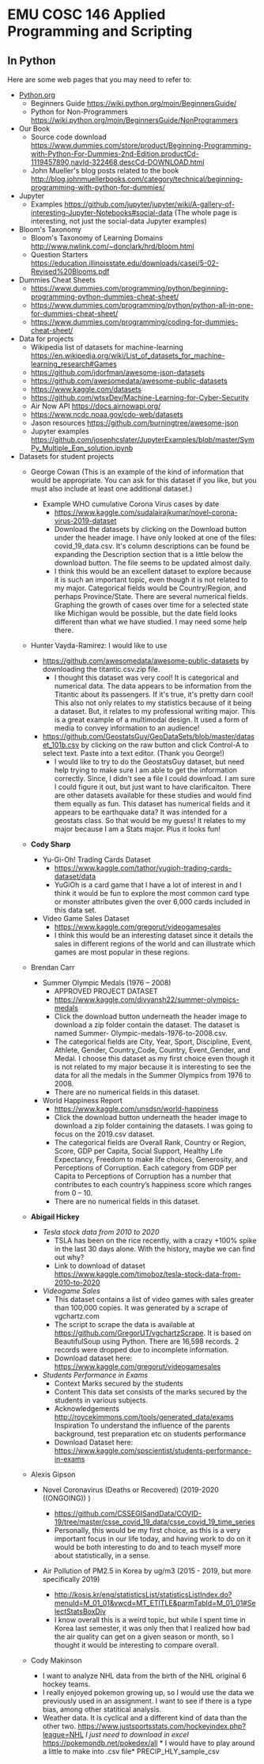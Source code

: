 # EMU COSC 146 Applied Programming and Scripting
## In Python

Here are some web pages that you may need to refer to:

- [Python.org](https://www.python.org/)
  - Beginners Guide <https://wiki.python.org/moin/BeginnersGuide/>
  - Python for Non-Programmers <https://wiki.python.org/moin/BeginnersGuide/NonProgrammers>
- Our Book
  - Source code download 
    <https://www.dummies.com/store/product/Beginning-Programming-with-Python-For-Dummies-2nd-Edition.productCd-1119457890,navId-322468,descCd-DOWNLOAD.html>
  - John Mueller's blog posts related to the book
    <http://blog.johnmuellerbooks.com/category/technical/beginning-programming-with-python-for-dummies/>
- Jupyter
  - Examples <https://github.com/jupyter/jupyter/wiki/A-gallery-of-interesting-Jupyter-Notebooks#social-data>
    (The whole page is interesting, not just the social-data Jupyter examples)
- Bloom's Taxonomy
  - Bloom's Taxonomy of Learning Domains <http://www.nwlink.com/~donclark/hrd/bloom.html>
  - Question Starters <https://education.illinoisstate.edu/downloads/casei/5-02-Revised%20Blooms.pdf>
- Dummies Cheat Sheets
  - <https://www.dummies.com/programming/python/beginning-programming-python-dummies-cheat-sheet/>
  - <https://www.dummies.com/programming/python/python-all-in-one-for-dummies-cheat-sheet/>
  - <https://www.dummies.com/programming/coding-for-dummies-cheat-sheet/>
- Data for projects
  - Wikipedia list of datasets for machine-learning 
      <https://en.wikipedia.org/wiki/List_of_datasets_for_machine-learning_research#Games>
  - <https://github.com/jdorfman/awesome-json-datasets>
  - <https://github.com/awesomedata/awesome-public-datasets>
  - <https://www.kaggle.com/datasets>
  - <https://github.com/wtsxDev/Machine-Learning-for-Cyber-Security>
  - Air Now API <https://docs.airnowapi.org/>
  - <https://www.ncdc.noaa.gov/cdo-web/datasets>
  - Jason resources <https://github.com/burningtree/awesome-json>
  - Jupyter examples <https://github.com/josephcslater/JupyterExamples/blob/master/SymPy_Multiple_Eqn_solution.ipynb>
- Datasets for student projects
  - George Cowan (This is an example of the kind of information that would be appropriate. You can ask for this dataset 
    if you like, but you must also include at least one additional dataset.)
    - Example WHO cumulative Corona Virus cases by date 
      - <https://www.kaggle.com/sudalairajkumar/novel-corona-virus-2019-dataset>
      - Download the datasets by clicking on the Download button under the header image. I have only looked at one of the files: 
        covid_19_data.csv. It's column descriptions can be found be expanding the Description section that is a little below 
        the download button. The file seems to be updated almost daily.
      - I think this would be an excellent dataset to explore because it is such an important topic, even though 
        it is not related to my major. Categorical fields would be Country/Region, and perhaps Province/State. 
        There are several numerical fields. Graphing the growth of cases over time for a selected state like 
        Michigan would be possible, but the date field looks different than what we have studied. I may need some help there.
   
  - Hunter Vayda-Ramirez: I would like to use 
    - <https://github.com/awesomedata/awesome-public-datasets> by downloading the titantic.csv.zip file.
      - I thought this dataset was very cool! It is categorical and numerical data. The data appears to be information from the Titantic about its passengers. If it's true, it's pretty darn cool! This also not only relates to my statistics because of it being a dataset. But, it relates to my professional writing major. This is a great example of a multimodal design. It used a form of media to convey information to an audience! 
    - <https://github.com/GeostatsGuy/GeoDataSets/blob/master/dataset_101b.csv> by clicking on the raw button and click Control-A to select text. Paste into a text editor. (Thank you George!)   
      - I would like to try to do the GeostatsGuy dataset, but need help trying to make sure I am able to get the information correctly. Since, I didn't see a file I could download. I am sure I could figure it out, but just want to have clarificaiton. There are other datasets available for these studies and would find them equally as fun. This dataset has numerical fields and it appears to be earthquake data? It was intended for a geostats class. So that would be my guess! It relates to my major because I am a Stats major. Plus it looks fun! 

   - **Cody Sharp**
     - Yu-Gi-Oh! Trading Cards Dataset
        - https://www.kaggle.com/tathor/yugioh-trading-cards-dataset/data
        - YuGiOh is a card game that I have a lot of interest in and I think it would be fun to explore the most common card type or               monster attributes given the over 6,000 cards included in this data set.
     - Video Game Sales Dataset
        - https://www.kaggle.com/gregorut/videogamesales
        - I think this would be an interesting dataset since it details the sales in different regions of the world and can illustrate
          which games are most popular in these regions.
  - Brendan Carr
    - Summer Olympic Medals (1976 – 2008)
      - APPROVED PROJECT DATASET
      - <https://www.kaggle.com/divyansh22/summer-olympics-medals>
      - Click the download button underneath the header image to download a zip folder contain the dataset. The dataset is named Summer-         Olympic-medals-1976-to-2008.csv. 
      - The categorical fields are City, Year, Sport, Discipline, Event, Athlete, Gender, Country_Code, Country, Event_Gender, and               Medal. I choose this dataset as my first choice even though it is not related to my major because it is interesting to see the           data for all the medals in the Summer Olympics from 1976 to 2008.
      - There are no numerical fields in this dataset.
    - World Happiness Report 
      - <https://www.kaggle.com/unsdsn/world-happiness>
      - Click the download button underneath the header image to download a zip folder containing the datasets. I was going to focus on         the 2019.csv dataset. 
      - The categorical fields are Overall Rank, Country or Region, Score, GDP per Capita, Social Support, Healthy Life Expectancy,             Freedom to make life choices, Generosity, and Perceptions of Corruption. Each category from GDP per Capita to Perceptions of             Corruption has a number that contributes to each country’s happiness score which ranges from 0 – 10.
      - There are no numerical fields in this dataset.
      
   - **Abigail Hickey**
     - *Tesla stock data from 2010 to 2020*
       - TSLA has been on the rice recently, with a crazy +100% spike in the last 30 days alone. With the history, maybe we can find out why?
       - Link to download of dataset https://www.kaggle.com/timoboz/tesla-stock-data-from-2010-to-2020
     - *Videogame Sales*
       - This dataset contains a list of video games with sales greater than 100,000 copies. It was generated by a scrape of vgchartz.com
       - The script to scrape the data is available at https://github.com/GregorUT/vgchartzScrape. It is based on BeautifulSoup using Python. There are 16,598 records. 2 records were dropped due to incomplete information.
       - Download dataset here: https://www.kaggle.com/gregorut/videogamesales
     - *Students Performance in Exams*
       - Context Marks secured by the students
       - Content This data set consists of the marks secured by the students in various subjects.
       - Acknowledgements http://roycekimmons.com/tools/generated_data/exams Inspiration To understand the influence of the parents background, test preparation etc on students performance
       - Download Dataset here: https://www.kaggle.com/spscientist/students-performance-in-exams
      
  - Alexis Gipson 
     - Novel Coronavirus (Deaths or Recovered) (2019-2020 ((ONGOING)) )
       - <https://github.com/CSSEGISandData/COVID-19/tree/master/csse_covid_19_data/csse_covid_19_time_series>
       - Personally, this would be my first choice, as this is a very important focus in our life today, and having work to do on it              would be both interesting to do and to teach myself more about statistically, in a sense. 
      
     - Air Pollution of PM2.5 in Korea by ug/m3 (2015 - 2019, but more specifically 2019)
       - <http://kosis.kr/eng/statisticsList/statisticsListIndex.do?menuId=M_01_01&vwcd=MT_ETITLE&parmTabId=M_01_01#SelectStatsBoxDiv>
       - I know overall this is a weird topic, but while I spent time in Korea last semester, it was only then that I realized how bad            the air quality can get on a given season or month, so I thought it would be interesting to compare overall. 
       
  - Cody Makinson
    - I want to analyze NHL data from the birth of the NHL original 6 hockey teams.
    - I really enjoyed pokemon growing up, so I would use the data we previously used in an assignment. 
      I want to see if there is a type bias, among other statitical analysis.
    - Weather data. It is cyclical and a different kind of data than the other two.
      https://www.justsportsstats.com/hockeyindex.php?league=NHL *I just need to download in excel* 
      https://pokemondb.net/pokedex/all * I would have to play around a little to make into .csv file*
      PRECIP_HLY_sample_csv
